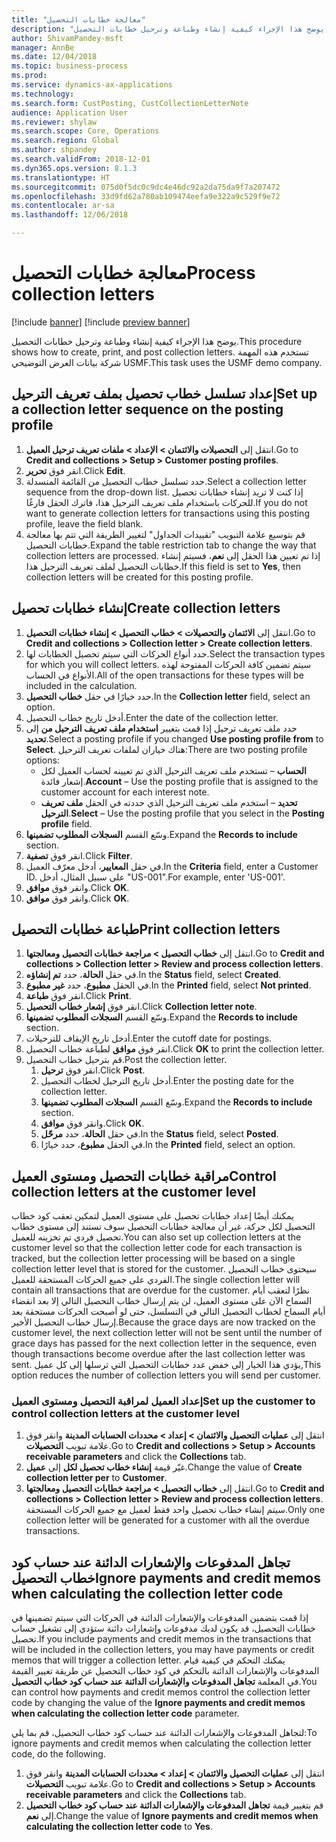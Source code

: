```yaml
--- 
title: "معالجة خطابات التحصيل"
description: "يوضح هذا الإجراء كيفية إنشاء وطباعة وترحيل خطابات التحصيل."
author: ShivamPandey-msft
manager: AnnBe
ms.date: 12/04/2018
ms.topic: business-process
ms.prod: 
ms.service: dynamics-ax-applications
ms.technology: 
ms.search.form: CustPosting, CustCollectionLetterNote
audience: Application User
ms.reviewer: shylaw
ms.search.scope: Core, Operations
ms.search.region: Global
ms.author: shpandey
ms.search.validFrom: 2018-12-01
ms.dyn365.ops.version: 8.1.3
ms.translationtype: HT
ms.sourcegitcommit: 075d0f5dc0c9dc4e46dc92a2da75da9f7a207472
ms.openlocfilehash: 33d9fd62a780ab109474eefa9e322a9c529f9e72
ms.contentlocale: ar-sa
ms.lasthandoff: 12/06/2018

---
```

# <a name="process-collection-letters"></a><span data-ttu-id="b5b12-103">معالجة خطابات التحصيل</span><span class="sxs-lookup"><span data-stu-id="b5b12-103">Process collection letters</span></span>

[!include [banner](../../includes/banner.md)]
[!include [preview banner](../../includes/preview-banner.md)]

<span data-ttu-id="b5b12-104">يوضح هذا الإجراء كيفية إنشاء وطباعة وترحيل خطابات التحصيل.</span><span class="sxs-lookup"><span data-stu-id="b5b12-104">This procedure shows how to create, print, and post collection letters.</span></span> <span data-ttu-id="b5b12-105">تستخدم هذه المهمة شركة بيانات العرض التوضيحي USMF.</span><span class="sxs-lookup"><span data-stu-id="b5b12-105">This task uses the USMF demo company.</span></span>

## <a name="set-up-a-collection-letter-sequence-on-the-posting-profile"></a><span data-ttu-id="b5b12-106">إعداد تسلسل خطاب تحصيل بملف تعريف الترحيل</span><span class="sxs-lookup"><span data-stu-id="b5b12-106">Set up a collection letter sequence on the posting profile</span></span>
1. <span data-ttu-id="b5b12-107">انتقل إلى **التحصيلات والائتمان > الإعداد > ملفات تعريف ترحيل العميل**.</span><span class="sxs-lookup"><span data-stu-id="b5b12-107">Go to **Credit and collections > Setup > Customer posting profiles**.</span></span>
2. <span data-ttu-id="b5b12-108">انقر فوق **تحرير**.</span><span class="sxs-lookup"><span data-stu-id="b5b12-108">Click **Edit**.</span></span>
3. <span data-ttu-id="b5b12-109">حدد تسلسل خطاب التحصيل من القائمة المنسدلة.</span><span class="sxs-lookup"><span data-stu-id="b5b12-109">Select a collection letter sequence from the drop-down list.</span></span> <span data-ttu-id="b5b12-110">إذا كنت لا تريد إنشاء خطابات تحصيل للحركات باستخدام ملف تعريف الترحيل هذا، فاترك الحقل فارغًا.</span><span class="sxs-lookup"><span data-stu-id="b5b12-110">If you do not want to generate collection letters for transactions using this posting profile, leave the field blank.</span></span>  
4. <span data-ttu-id="b5b12-111">قم بتوسيع علامة التبويب "‏‫تقييدات الجداول"‬ لتغيير الطريقة التي تتم بها معالجة خطابات التحصيل.</span><span class="sxs-lookup"><span data-stu-id="b5b12-111">Expand the table restriction tab to change the way that collection letters are processed.</span></span> <span data-ttu-id="b5b12-112">إذا تم تعيين هذا الحقل إلى **نعم**، فسيتم إنشاء خطابات التحصيل لملف تعريف الترحيل هذا.</span><span class="sxs-lookup"><span data-stu-id="b5b12-112">If this field is set to **Yes**, then collection letters will be created for this posting profile.</span></span>  

## <a name="create-collection-letters"></a><span data-ttu-id="b5b12-113">إنشاء خطابات تحصيل</span><span class="sxs-lookup"><span data-stu-id="b5b12-113">Create collection letters</span></span>
1. <span data-ttu-id="b5b12-114">انتقل إلى **الائتمان والتحصيلات > خطاب التحصيل > إنشاء خطابات التحصيل**.</span><span class="sxs-lookup"><span data-stu-id="b5b12-114">Go to **Credit and collections > Collection letter > Create collection letters**.</span></span>
2. <span data-ttu-id="b5b12-115">حدد أنواع الحركات التي سيتم تحصيل الخطابات لها.</span><span class="sxs-lookup"><span data-stu-id="b5b12-115">Select the transaction types for which you will collect letters.</span></span> <span data-ttu-id="b5b12-116">سيتم تضمين كافة الحركات المفتوحة لهذه الأنواع في الحساب.</span><span class="sxs-lookup"><span data-stu-id="b5b12-116">All of the open transactions for these types will be included in the calculation.</span></span>  
2. <span data-ttu-id="b5b12-117">حدد خيارًا في حقل **خطاب التحصيل**.</span><span class="sxs-lookup"><span data-stu-id="b5b12-117">In the **Collection letter** field, select an option.</span></span>
3. <span data-ttu-id="b5b12-118">أدخل تاريخ خطاب التحصيل.</span><span class="sxs-lookup"><span data-stu-id="b5b12-118">Enter the date of the collection letter.</span></span>
4. <span data-ttu-id="b5b12-119">حدد ملف تعريف ترحيل إذا قمت بتغيير **استخدام ملف تعريف الترحيل من** إلى **تحديد**.</span><span class="sxs-lookup"><span data-stu-id="b5b12-119">Select a posting profile if you changed **Use posting profile from** to **Select**.</span></span> <span data-ttu-id="b5b12-120">هناك خياران لملفات تعريف الترحيل:</span><span class="sxs-lookup"><span data-stu-id="b5b12-120">There are two posting profile options:</span></span>   
   - <span data-ttu-id="b5b12-121">**الحساب** – تستخدم ملف تعريف الترحيل الذي تم تعيينه لحساب العميل لكل إشعار فائدة.</span><span class="sxs-lookup"><span data-stu-id="b5b12-121">**Account** – Use the posting profile that is assigned to the customer account for each interest note.</span></span>   
   - <span data-ttu-id="b5b12-122">**تحديد** – استخدم ملف تعريف الترحيل الذي حددته في الحقل **ملف تعريف الترحيل**.</span><span class="sxs-lookup"><span data-stu-id="b5b12-122">**Select** – Use the posting profile that you select in the **Posting profile** field.</span></span>  
5. <span data-ttu-id="b5b12-123">وسّع القسم **السجلات المطلوب تضمينها**.</span><span class="sxs-lookup"><span data-stu-id="b5b12-123">Expand the **Records to include** section.</span></span>
6. <span data-ttu-id="b5b12-124">انقر فوق **تصفية**.</span><span class="sxs-lookup"><span data-stu-id="b5b12-124">Click **Filter**.</span></span>
7. <span data-ttu-id="b5b12-125">في حقل **المعايير**، أدخل معرّف العميل.</span><span class="sxs-lookup"><span data-stu-id="b5b12-125">In the **Criteria** field, enter a Customer ID.</span></span> <span data-ttu-id="b5b12-126">على سبيل المثال، أدخل "US-001".</span><span class="sxs-lookup"><span data-stu-id="b5b12-126">For example, enter 'US-001'.</span></span>
8. <span data-ttu-id="b5b12-127">وانقر فوق **موافق**.</span><span class="sxs-lookup"><span data-stu-id="b5b12-127">Click **OK**.</span></span>
9. <span data-ttu-id="b5b12-128">وانقر فوق **موافق**.</span><span class="sxs-lookup"><span data-stu-id="b5b12-128">Click **OK**.</span></span>

## <a name="print-collection-letters"></a><span data-ttu-id="b5b12-129">طباعة خطابات التحصيل</span><span class="sxs-lookup"><span data-stu-id="b5b12-129">Print collection letters</span></span>
1. <span data-ttu-id="b5b12-130">انتقل إلى **خطاب التحصيل > مراجعة خطابات التحصيل ومعالجتها**.</span><span class="sxs-lookup"><span data-stu-id="b5b12-130">Go to **Credit and collections > Collection letter > Review and process collection letters**.</span></span>
2. <span data-ttu-id="b5b12-131">في حقل **الحالة**، حدد **تم إنشاؤه**.</span><span class="sxs-lookup"><span data-stu-id="b5b12-131">In the **Status** field, select **Created**.</span></span>
3. <span data-ttu-id="b5b12-132">في الحقل **مطبوع**، حدد **غير مطبوع**.</span><span class="sxs-lookup"><span data-stu-id="b5b12-132">In the **Printed** field, select **Not printed**.</span></span>
4. <span data-ttu-id="b5b12-133">انقر فوق **طباعة**.</span><span class="sxs-lookup"><span data-stu-id="b5b12-133">Click **Print**.</span></span>
5. <span data-ttu-id="b5b12-134">انقر فوق **إشعار خطاب التحصيل**.</span><span class="sxs-lookup"><span data-stu-id="b5b12-134">Click **Collection letter note**.</span></span>
6. <span data-ttu-id="b5b12-135">وسّع القسم **السجلات المطلوب تضمينها**.</span><span class="sxs-lookup"><span data-stu-id="b5b12-135">Expand the **Records to include** section.</span></span>
7. <span data-ttu-id="b5b12-136">أدخل تاريخ الإيقاف للترحيلات.</span><span class="sxs-lookup"><span data-stu-id="b5b12-136">Enter the cutoff date for postings.</span></span>
8. <span data-ttu-id="b5b12-137">انقر فوق **موافق** لطباعة خطاب التحصيل.</span><span class="sxs-lookup"><span data-stu-id="b5b12-137">Click **OK** to print the collection letter.</span></span>
9. <span data-ttu-id="b5b12-138">قم بترحيل خطاب التحصيل.</span><span class="sxs-lookup"><span data-stu-id="b5b12-138">Post the collection letter.</span></span>
   1. <span data-ttu-id="b5b12-139">انقر فوق **ترحيل**.</span><span class="sxs-lookup"><span data-stu-id="b5b12-139">Click **Post**.</span></span>
   2. <span data-ttu-id="b5b12-140">أدخل تاريخ الترحيل لخطاب التحصيل.</span><span class="sxs-lookup"><span data-stu-id="b5b12-140">Enter the posting date for the collection letter.</span></span>
   3. <span data-ttu-id="b5b12-141">وسّع القسم **السجلات المطلوب تضمينها**.</span><span class="sxs-lookup"><span data-stu-id="b5b12-141">Expand the **Records to include** section.</span></span>
   4. <span data-ttu-id="b5b12-142">وانقر فوق **موافق**.</span><span class="sxs-lookup"><span data-stu-id="b5b12-142">Click **OK**.</span></span>
   5. <span data-ttu-id="b5b12-143">في حقل **الحالة**، حدد **مرحّل**.</span><span class="sxs-lookup"><span data-stu-id="b5b12-143">In the **Status** field, select **Posted**.</span></span>
   6. <span data-ttu-id="b5b12-144">في الحقل **مطبوع**، حدد خيارًا.</span><span class="sxs-lookup"><span data-stu-id="b5b12-144">In the **Printed** field, select an option.</span></span>

## <a name="control-collection-letters-at-the-customer-level"></a><span data-ttu-id="b5b12-145">مراقبة خطابات التحصيل ومستوى العميل</span><span class="sxs-lookup"><span data-stu-id="b5b12-145">Control collection letters at the customer level</span></span>
<span data-ttu-id="b5b12-146">يمكنك أيضًا إعداد خطابات تحصيل على مستوى العميل لتمكين تعقب كود خطاب التحصيل لكل حركة، غير أن معالجة خطابات التحصيل سوف تستند إلى مستوى خطاب تحصيل فردي تم تخزينه للعميل.</span><span class="sxs-lookup"><span data-stu-id="b5b12-146">You can also set up collection letters at the customer level so that the collection letter code for each transaction is tracked, but the collection letter processing will be based on a single collection letter level that is stored for the customer.</span></span> <span data-ttu-id="b5b12-147">سيحتوى خطاب التحصيل الفردي على جميع الحركات المستحقة للعميل.</span><span class="sxs-lookup"><span data-stu-id="b5b12-147">The single collection letter will contain all transactions that are overdue for the customer.</span></span> <span data-ttu-id="b5b12-148">نظرًا لتعقب أيام السماح الآن على مستوى العميل، لن يتم إرسال خطاب التحصيل التالي إلا بعد انقضاء أيام السماح لخطاب التحصيل التالي في التسلسل، حتى لو أصبحت الحركات مستحقة بعد إرسال خطاب التحصيل الأخير.</span><span class="sxs-lookup"><span data-stu-id="b5b12-148">Because the grace days are now tracked on the customer level, the next collection letter will not be sent until the number of grace days has passed for the next collection letter in the sequence, even though transactions become overdue after the last collection letter was sent.</span></span> <span data-ttu-id="b5b12-149">يؤدي هذا الخيار إلى خفض عدد خطابات التحصيل التي ترسلها إلى كل عميل,</span><span class="sxs-lookup"><span data-stu-id="b5b12-149">This option reduces the number of collection letters you will send per customer.</span></span> 

### <a name="set-up-the-customer-to-control-collection-letters-at-the-customer-level"></a><span data-ttu-id="b5b12-150">إعداد العميل لمراقبة التحصيل ومستوى العميل</span><span class="sxs-lookup"><span data-stu-id="b5b12-150">Set up the customer to control collection letters at the customer level</span></span>
1.  <span data-ttu-id="b5b12-151">انتقل إلى **عمليات التحصيل والائتمان‬ > إعداد > محددات الحسابات المدينة‬** وانقر فوق علامة تبويب **التحصيلات**.</span><span class="sxs-lookup"><span data-stu-id="b5b12-151">Go to **Credit and collections > Setup > Accounts receivable parameters** and click the **Collections** tab.</span></span> 
2.  <span data-ttu-id="b5b12-152">غيّر قيمة **إنشاء خطاب تحصيل لكل‬** إلى **عميل**.</span><span class="sxs-lookup"><span data-stu-id="b5b12-152">Change the value of **Create collection letter per** to **Customer**.</span></span> 
3.  <span data-ttu-id="b5b12-153">انتقل إلى **خطاب التحصيل > مراجعة خطابات التحصيل ومعالجتها**.</span><span class="sxs-lookup"><span data-stu-id="b5b12-153">Go to **Credit and collections > Collection letter > Review and process collection letters**.</span></span> <span data-ttu-id="b5b12-154">سيتم إنشاء خطاب تحصيل واحد فقط لعميل مع جميع الحركات المستحقة.</span><span class="sxs-lookup"><span data-stu-id="b5b12-154">Only one collection letter will be generated for a customer with all the overdue transactions.</span></span>

## <a name="ignore-payments-and-credit-memos-when-calculating-the-collection-letter-code"></a><span data-ttu-id="b5b12-155">تجاهل المدفوعات والإشعارات الدائنة عند حساب كود خطاب التحصيل</span><span class="sxs-lookup"><span data-stu-id="b5b12-155">Ignore payments and credit memos when calculating the collection letter code</span></span>
<span data-ttu-id="b5b12-156">إذا قمت بتضمين المدفوعات والإشعارات الدائنة في الحركات التي سيتم تضمينها في خطابات التحصيل، قد يكون لديك مدفوعات وإشعارات دائنة ستؤدي إلى تشغيل حساب تحصيل.</span><span class="sxs-lookup"><span data-stu-id="b5b12-156">If you include payments and credit memos in the transactions that will be included in the collection letters, you may have payments or credit memos that will trigger a collection letter.</span></span> <span data-ttu-id="b5b12-157">يمكنك التحكم في كيفية قيام المدفوعات والإشعارات الدائنة بالتحكم في كود خطاب التحصيل عن طريقة تغيير القيمة في المعلمة **تجاهل المدفوعات والإشعارات الدائنة عند حساب كود خطاب التحصيل‬**.</span><span class="sxs-lookup"><span data-stu-id="b5b12-157">You can control how payments and credit memos control the collection letter code by changing the value of the **Ignore payments and credit memos when calculating the collection letter code** parameter.</span></span> 

<span data-ttu-id="b5b12-158">لتجاهل المدفوعات والإشعارات الدائنة عند حساب كود خطاب التحصيل، قم بما يلي:</span><span class="sxs-lookup"><span data-stu-id="b5b12-158">To ignore payments and credit memos when calculating the collection letter code, do the following.</span></span>
1. <span data-ttu-id="b5b12-159">انتقل إلى **عمليات التحصيل والائتمان‬ > إعداد > محددات الحسابات المدينة‬** وانقر فوق علامة تبويب **التحصيلات**.</span><span class="sxs-lookup"><span data-stu-id="b5b12-159">Go to **Credit and collections > Setup > Accounts receivable parameters** and click the **Collections** tab.</span></span> 
2. <span data-ttu-id="b5b12-160">قم بتغيير قيمة **تجاهل المدفوعات والإشعارات الدائنة عند حساب كود خطاب التحصيل** إلى **نعم**.</span><span class="sxs-lookup"><span data-stu-id="b5b12-160">Change the value of **Ignore payments and credit memos when calculating the collection letter code** to **Yes**.</span></span>


